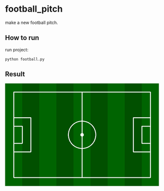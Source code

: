 # football_pitch
make a new  football pitch.
## How to run 
run project:
```
python football.py 
```
## Result
![Output](output\output.jpg)





